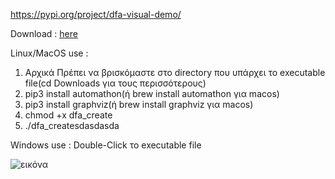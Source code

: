 https://pypi.org/project/dfa-visual-demo/

Download : [here](https://github.com/spirosmaggioros/DFA_Visualization/releases/tag/v0.1)

Linux/MacOS
use :
1) Αρχικά Πρέπει να βρισκόμαστε στο directory που υπάρχει το executable file(cd Downloads για τους περισσότερους)
2) pip3 install automathon(ή brew install automathon για macos)
3) pip3 install graphviz(ή brew install graphviz για macos)
4) chmod +x dfa_create
5) ./dfa_createsdasdasda

Windows
use :
Double-Click το executable file

![εικόνα](https://user-images.githubusercontent.com/51701672/202444418-f0d25cbf-11a5-4502-b39b-9b41124e0ecf.png)
